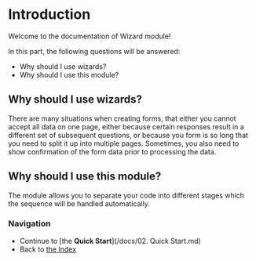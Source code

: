# Introduction

Welcome to the documentation of Wizard module!

In this part, the following questions will be answered:

* Why should I use wizards?
* Why should I use this module?

## Why should I use wizards?

There are many situations when creating forms, that either you cannot accept all data on one page, either because certain responses result in a different set of subsequent questions, or because you form is so long that you need to split it up into multiple pages. Sometimes, you also need to show confirmation of the form data prior to processing the data.

## Why should I use this module?

The module allows you to separate your code into different stages which the sequence will be handled automatically.

### Navigation

* Continue to [the **Quick Start**](/docs/02. Quick Start.md)
* Back to [the Index](/docs/README.md)